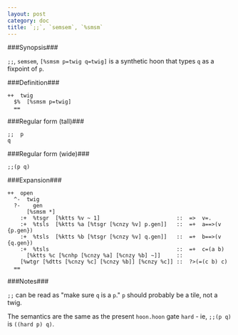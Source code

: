 ```yaml
---
layout: post
category: doc
title: `;;`, `semsem`, `%smsm`
---
```


###Synopsis###

`;;`, `semsem`, `[%smsm p=twig q=twig]` is a synthetic hoon that
types `q` as a fixpoint of `p`.

###Definition###

    ++  twig  
      $%  [%smsm p=twig]
      ==

###Regular form (tall)###

    ;;  p
    q

###Regular form (wide)###

    ;;(p q)

###Expansion###
    
    ++  open
      ^-  twig
      ?-    gen
          [%smsm *]
        :+  %tsgr  [%ktts %v ~ 1]                        ::  =>  v=.
        :+  %tsls  [%ktts %a [%tsgr [%cnzy %v] p.gen]]   ::  =+  a==>(v {p.gen})
        :+  %tsls  [%ktts %b [%tsgr [%cnzy %v] q.gen]]   ::  =+  b==>(v {q.gen})
        :+  %tsls                                        ::  =+  c=(a b)
          [%ktts %c [%cnhp [%cnzy %a] [%cnzy %b] ~]]     ::
        [%wtgr [%dtts [%cnzy %c] [%cnzy %b]] [%cnzy %c]] ::  ?>(=(c b) c)
      ==

###Notes###

`;;` can be read as "make sure `q` is a `p`."  `p` should probably be
a tile, not a twig.

The semantics are the same as the present `hoon.hoon` gate
`hard` - ie, `;;(p q)` is `((hard p) q)`.
